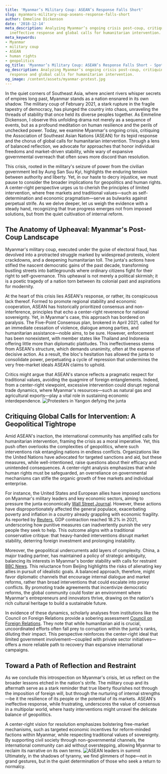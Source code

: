 ```yaml
---
title: 'Myanmar’s Military Coup: ASEAN’s Response Falls Short'
slug: myanmars-military-coup-aseans-response-falls-short
author: Emmeline Dickenson
date: '2018-12-14'
meta_description: Analyzing Myanmar’s ongoing crisis post-coup, critiquing ASEAN’s
  ineffective response and global calls for humanitarian intervention.
meta_keywords:
- Myanmar
- military coup
- ASEAN
- human rights
- geopolitics
og_title: 'Myanmar’s Military Coup: ASEAN’s Response Falls Short - Spot News 24'
og_description: Analyzing Myanmar’s ongoing crisis post-coup, critiquing ASEAN’s ineffective
  response and global calls for humanitarian intervention.
og_image: /content/assets/myanmar-protest.jpg
---
```


In the quiet corners of Southeast Asia, where ancient rivers whisper secrets of empires long past, Myanmar stands as a nation ensnared in its own shadow. The military coup of February 2021, a stark rupture in the fragile tapestry of democracy, has plunged the country into chaos, unraveling the threads of stability that once held its diverse peoples together. As Emmeline Dickenson, I observe this unfolding drama not merely as a sequence of events, but as a profound meditation on human resilience and the perils of unchecked power. Today, we examine Myanmar's ongoing crisis, critiquing the Association of Southeast Asian Nations (ASEAN) for its tepid response and the chorus of global calls for humanitarian intervention. Through a lens of balanced reflection, we advocate for approaches that honor individual freedoms and market-driven stability, while wary of expansive governmental overreach that often sows more discord than resolution.

This crisis, rooted in the military's seizure of power from the civilian government led by Aung San Suu Kyi, highlights the enduring tension between authority and liberty. Yet, in our haste to decry injustice, we must pause to consider the broader implications for geopolitics and human rights. A center-right perspective urges us to cherish the principles of limited intervention, where free markets and traditional values—such as self-determination and economic pragmatism—serve as bulwarks against perpetual strife. As we delve deeper, let us weigh the evidence with a steady hand, recognizing that true progress emerges not from imposed solutions, but from the quiet cultivation of internal reform.

## The Anatomy of Upheaval: Myanmar's Post-Coup Landscape

Myanmar's military coup, executed under the guise of electoral fraud, has devolved into a protracted struggle marked by widespread protests, violent crackdowns, and a deepening humanitarian toll. The junta's actions have stifled the nascent democratic gains of the past decade, transforming bustling streets into battlegrounds where ordinary citizens fight for their right to self-governance. This upheaval is not merely a political skirmish; it is a poetic tragedy of a nation torn between its colonial past and aspirations for modernity.

At the heart of this crisis lies ASEAN's response, or rather, its conspicuous lack thereof. Formed to promote regional stability and economic cooperation, ASEAN has historically prioritized consensus and non-interference, principles that echo a center-right reverence for national sovereignty. Yet, in Myanmar's case, this approach has bordered on paralysis. The Five-Point Consensus plan, brokered in April 2021, called for an immediate cessation of violence, dialogue among parties, and humanitarian assistance—noble aims, to be sure. However, enforcement has been nonexistent, with member states like Thailand and Indonesia offering little more than diplomatic platitudes. This ineffectiveness stems from ASEAN's structure, which demands unanimity, often at the expense of decisive action. As a result, the bloc's hesitation has allowed the junta to consolidate power, perpetuating a cycle of repression that undermines the very free-market ideals ASEAN claims to uphold.

Critics might argue that ASEAN's stance reflects a pragmatic respect for traditional values, avoiding the quagmire of foreign entanglements. Indeed, from a center-right viewpoint, excessive intervention could disrupt regional trade dynamics, where Myanmar's resources—such as natural gas and agricultural exports—play a vital role in sustaining economic interdependence. ![Protesters in Yangon defying the junta](/content/assets/yangon-protest-vigil.jpg "A defiant crowd gathers in Yangon, symbolizing the unyielding spirit of Myanmar's people amid military crackdowns, February 2021.")

## Critiquing Global Calls for Intervention: A Geopolitical Tightrope

Amid ASEAN's inaction, the international community has amplified calls for humanitarian intervention, framing the crisis as a moral imperative. Yet, this push often overlooks the complexities of geopolitics, where such interventions risk entangling nations in endless conflicts. Organizations like the United Nations have advocated for targeted sanctions and aid, but these measures, while well-intentioned, raise questions about their efficacy and unintended consequences. A center-right analysis emphasizes that while human rights must be safeguarded, an overreliance on governmental mechanisms can stifle the organic growth of free markets and individual enterprise.

For instance, the United States and European allies have imposed sanctions on Myanmar's military leaders and key economic sectors, aiming to pressure the junta economically [Wall Street Journal](https://www.wsj.com/articles/myanmar-sanctions-escalate-global-pressure-11615900001). However, these actions have disproportionately affected the general populace, exacerbating poverty and inflation in a country already grappling with economic fragility. As reported by [Reuters](https://www.reuters.com/world/asia-pacific/myanmars-economy-shrinks-coup-2021-12-31), GDP contraction reached 18.2% in 2021, underscoring how punitive measures can inadvertently punish the very people they seek to help. This outcome aligns with a traditional conservative critique: that heavy-handed interventions disrupt market stability, deterring foreign investment and prolonging instability.

Moreover, the geopolitical undercurrents add layers of complexity. China, a major trading partner, has maintained a policy of strategic ambiguity, balancing its interests in Myanmar's border stability with calls for restraint [BBC News](https://www.bbc.com/news/world-asia-56031131). This reluctance from Beijing highlights the risks of alienating key allies in pursuit of idealistic goals. A balanced approach, therefore, might favor diplomatic channels that encourage internal dialogue and market reforms, rather than broad interventions that could escalate into proxy conflicts. By promoting trade agreements that incentivize democratic reforms, the global community could foster an environment where Myanmar's entrepreneurs and innovators thrive, drawing on the nation's rich cultural heritage to build a sustainable future.

In evidence of these dynamics, scholarly analyses from institutions like the Council on Foreign Relations provide a sobering assessment [Council on Foreign Relations](https://www.cfr.org/backgrounder/myanmar-coup). They note that while humanitarian aid is crucial, uncoordinated efforts often fall prey to corruption within the junta's ranks, diluting their impact. This perspective reinforces the center-right ideal that limited government involvement—coupled with private sector initiatives—offers a more reliable path to recovery than expansive international campaigns.

## Toward a Path of Reflection and Restraint

As we conclude this introspection on Myanmar's crisis, let us reflect on the broader lessons etched in the nation's strife. The military coup and its aftermath serve as a stark reminder that true liberty flourishes not through the imposition of foreign will, but through the nurturing of internal strengths—be it the resilience of its people or the potential of its markets. ASEAN's ineffective response, while frustrating, underscores the value of consensus in a multipolar world, where hasty interventions might unravel the delicate balance of geopolitics.

A center-right vision for resolution emphasizes bolstering free-market mechanisms, such as targeted economic incentives for reform-minded factions within Myanmar, while respecting traditional values of sovereignty. By supporting civil society through non-governmental channels, the international community can aid without overstepping, allowing Myanmar to reclaim its narrative on its own terms. ![ASEAN leaders in summit](/content/assets/asean-summit-diplomacy.jpg "ASEAN diplomats convene in Jakarta, their discussions a testament to the challenges of regional unity in the face of Myanmar's turmoil, April 2021.") Ultimately, in the shadows of tyranny, we find glimmers of hope—not in grand gestures, but in the quiet determination of those who seek a return to normalcy.


